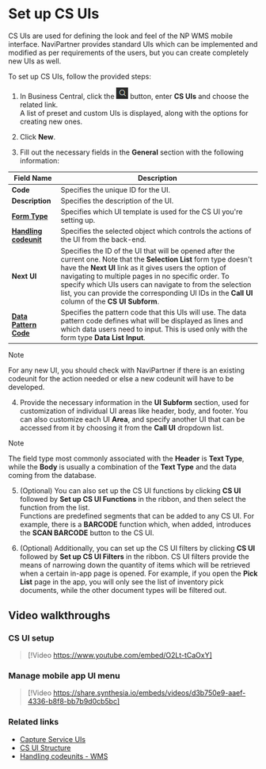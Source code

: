 # Set up CS UIs

CS UIs are used for defining the look and feel of the NP WMS mobile interface. NaviPartner provides standard UIs which can be implemented and modified as per requirements of the users, but you can create completely new UIs as well.

To set up CS UIs, follow the provided steps:

1. In Business Central, click the ![Lightbulb that opens the Tell Me feature](../../images/Icons/Lightbulb_icon.png "Tell Me what you want to do") button, enter **CS UIs** and choose the related link.        
   A list of preset and custom UIs is displayed, along with the options for creating new ones.
2. Click **New**.

3. Fill out the necessary fields in the **General** section with the following information:

| Field Name      | Description |
| ----------- | ----------- |
| **Code**     | Specifies the unique ID for the UI. |
| **Description**   | Specifies the description of the UI.  |
| [**Form Type**](../explanation/cs-uis.md)  | Specifies which UI template is used for the CS UI you're setting up. |
| [**Handling codeunit**](../reference/handling_codeunits.md) | Specifies the selected object which controls the actions of the UI from the back-end.  |
| **Next UI** | Specifies the ID of the UI that will be opened after the current one. Note that the **Selection List** form type doesn't have the **Next UI** link as it gives users the option of navigating to multiple pages in no specific order. To specify which UIs users can navigate to from the selection list, you can provide the corresponding UI IDs in the **Call UI** column of the **CS UI Subform**.|
| [**Data Pattern Code**](../howto/set-up-datapatterncode.md) | Specifies the pattern code that this UIs will use. The data pattern code defines what will be displayed as lines and which data users need to input. This is used only with the form type **Data List Input**. |


> [!Note]
> For any new UI, you should check with NaviPartner if there is an existing codeunit for the action needed or else a new codeunit will have to be developed.

4. Provide the necessary information in the **UI Subform** section, used for customization of individual UI areas like header, body, and footer. You can also customize each UI **Area**, and specify another UI that can be accessed from it by choosing it from the **Call UI** dropdown list. 

> [!Note]
> The field type most commonly associated with the **Header** is **Text Type**, while the **Body** is usually a combination of the **Text Type** and the data coming from the database. 

5. (Optional) You can also set up the CS UI functions by clicking **CS UI** followed by **Set up CS UI Functions** in the ribbon, and then select the function from the list.    
   Functions are predefined segments that can be added to any CS UI. For example, there is a **BARCODE** function which, when added, introduces the **SCAN BARCODE** button to the CS UI. 

6. (Optional) Additionally, you can set up the CS UI filters by clicking **CS UI** followed by **Set up CS UI Filters** in the ribbon.
   CS UI filters provide the means of narrowing down the quantity of items which will be retrieved when a certain in-app page is opened. For example, if you open the **Pick List** page in the app, you will only see the list of inventory pick documents, while the other document types will be filtered out.

## Video walkthroughs

### CS UI setup

> [!Video https://www.youtube.com/embed/O2Lt-tCaOxY]

### Manage mobile app UI menu

> [!Video https://share.synthesia.io/embeds/videos/d3b750e9-aaef-4336-b8f8-bb7b9d0cb5bc]
### Related links

- [Capture Service UIs](../explanation/cs-uis.md)
- [CS UI Structure](../explanation/cs_ui_structure.md)
- [Handling codeunits - WMS](../reference/handling_codeunits.md)